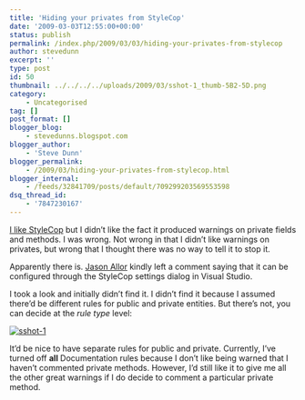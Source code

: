 ```yaml
---
title: 'Hiding your privates from StyleCop'
date: '2009-03-03T12:55:00+00:00'
status: publish
permalink: /index.php/2009/03/03/hiding-your-privates-from-stylecop
author: stevedunn
excerpt: ''
type: post
id: 50
thumbnail: ../../../../uploads/2009/03/sshot-1_thumb-5B2-5D.png
category:
    - Uncategorised
tag: []
post_format: []
blogger_blog:
    - stevedunns.blogspot.com
blogger_author:
    - 'Steve Dunn'
blogger_permalink:
    - /2009/03/hiding-your-privates-from-stylecop.html
blogger_internal:
    - /feeds/32841709/posts/default/709299203569553598
dsq_thread_id:
    - '7847230167'
---
```

[I like StyleCop](http://dunnblog.azurewebsites.net/index.php/2009/02/21/stylecop/) but I didn’t like the fact it produced warnings on private fields and methods. I was wrong. Not wrong in that I didn’t like warnings on privates, but wrong that I thought there was no way to tell it to stop it.

Apparently there is. [Jason Allor](http://blogs.msdn.com/sourceanalysis/) kindly left a comment saying that it can be configured through the StyleCop settings dialog in Visual Studio.

I took a look and initially didn’t find it. I didn’t find it because I assumed there’d be different rules for public and private entities. But there’s not, you can decide at the *rule type* level:

[![sshot-1](http://lh3.ggpht.com/_bIhihWOyLpw/Sa0axMcd97I/AAAAAAAABiw/VsPPv7fowpo/sshot-1_thumb%5B2%5D.png?imgmax=800 "sshot-1")](http://lh6.ggpht.com/_bIhihWOyLpw/Sa0awff7anI/AAAAAAAABis/YyDDOL41w8c/s1600-h/sshot-1%5B4%5D.png)

It’d be nice to have separate rules for public and private. Currently, I’ve turned off **all** Documentation rules because I don’t like being warned that I haven’t commented private methods. However, I’d still like it to give me all the other great warnings if I do decide to comment a particular private method.